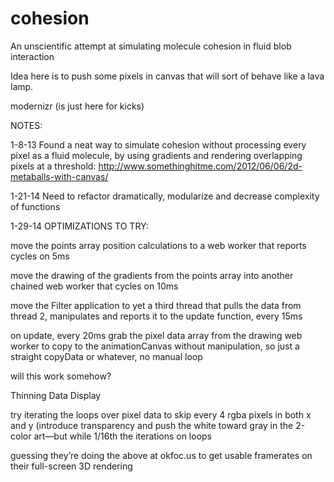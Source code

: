 cohesion
========

An unscientific attempt at simulating molecule cohesion in fluid blob interaction


Idea here is to push some pixels in canvas that will sort of behave like a lava lamp.



modernizr (is just here for kicks)




NOTES:

1-8-13
Found a neat way to simulate cohesion without processing every pixel as a fluid molecule, by using gradients and rendering overlapping pixels at a threshold:
http://www.somethinghitme.com/2012/06/06/2d-metaballs-with-canvas/





1-21-14
Need to refactor dramatically, modularize and decrease complexity of functions





1-29-14  OPTIMIZATIONS TO TRY:

move the points array position calculations to a web worker that reports cycles on 5ms

move the drawing of the gradients from the points array into another chained web worker that cycles on 10ms

move the Filter application to yet a third thread that pulls the data from thread 2, manipulates and reports it to the update function, every 15ms

on update, every 20ms
grab the pixel data array from the drawing web worker to copy to the animationCanvas without manipulation, so just a straight copyData or whatever, no manual loop

will this work somehow?



Thinning Data Display

try iterating the loops over pixel data to skip every 4 rgba pixels in both x and y (introduce transparency and push the white toward gray in the 2-color art—but while 1/16th the iterations on loops

guessing they’re doing the above at okfoc.us  to get usable framerates on their full-screen 3D rendering